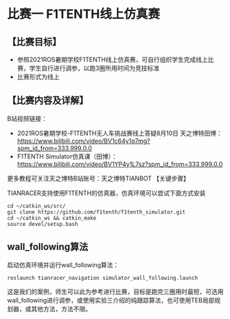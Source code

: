 # 比赛一 F1TENTH线上仿真赛

## 【比赛目标】

- 参照2021ROS暑期学校F1TENTH线上仿真赛，可自行组织学生完成线上比赛，学生自行进行调参，以跑3圈所用时间为竞技标准
- 比赛形式为线上

## 【比赛内容及详解】

B站视频链接：
- 2021ROS暑期学校-F1TENTH无人车挑战赛线上答疑8月10日 天之博特田博：https://www.bilibili.com/video/BV1c64y1q7mg?spm_id_from=333.999.0.0
- F1TENTH Simulator仿真课（田博）：https://www.bilibili.com/video/BV1YP4y1L7sz?spm_id_from=333.999.0.0

更多教程可关注天之博特B站账号：天之博特TIANBOT
【关键步骤】

TIANRACER支持使用F1TENTH的仿真器，仿真环境可以尝试下面方式安装
```shell
cd ~/catkin_ws/src/
git clone https://github.com/f1tenth/f1tenth_simulator.git
cd ~/catkin_ws && catkin_make
source devel/setup.bash
```


## wall_following算法
启动仿真环境并运行wall_following算法：
```shell
roslaunch tianracer_navigation simulator_wall_following.launch
```


这是我们的案例，师生可以此为参考进行比赛，目标是跑完三圈用时最短，可选用wall_following进行调参，或使用实验三介绍的纯跟踪算法，也可使用TEB局部规划器，或其他方法，方法不限。
